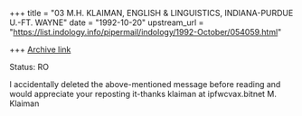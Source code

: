 +++
title = "03 M.H. KLAIMAN, ENGLISH & LINGUISTICS,              INDIANA-PURDUE U.-FT. WAYNE"
date = "1992-10-20"
upstream_url = "https://list.indology.info/pipermail/indology/1992-October/054059.html"

+++
[Archive link](https://list.indology.info/pipermail/indology/1992-October/054059.html)

Status: RO

I accidentally deleted the above-mentioned message before reading
and would appreciate your reposting it-thanks
klaiman at ipfwcvax.bitnet
M. Klaiman




